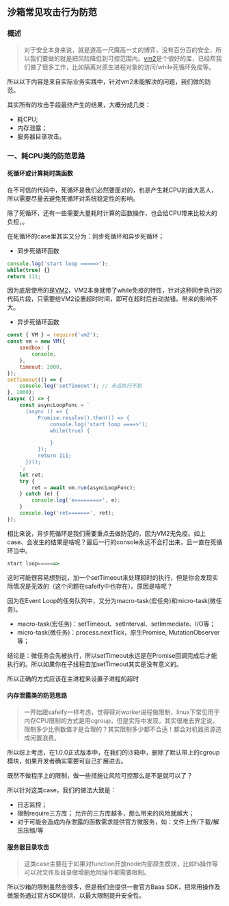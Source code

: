## 沙箱常见攻击行为防范

### 概述

> 对于安全本身来说，就是道高一尺魔高一丈的博弈，没有百分百的安全，所以我们要做的就是把风险降低到可控范围内。[vm2](https://github.com/patriksimek/vm2)是个很好的库，已经帮我们做了很多工作，比如隔离对原生进程对象的访问/while死循环免疫等。

所以以下内容是来自实际业务实践中，针对vm2未能解决的问题，我们做的防范。 

其实所有的攻击手段最终产生的结果，大概分成几类：

* 耗CPU;
* 内存泄露；
* 服务器目录攻击。

### 一、耗CPU类的防范思路

#### 死循环或计算耗时类函数

在不可信的代码中，死循环是我们必然要面对的，也是产生耗CPU的首大恶人，所以需要尽量去避免死循环对系统稳定性的影响。

除了死循环，还有一些需要大量耗时计算的函数操作，也会给CPU带来比较大的负担，。

在死循环的case里其实又分为：同步死循环和异步死循环；

* 同步死循环函数

```js
console.log('start loop =====>');
while(true) {}
return 111;
```

因为底层使用的是[VM2](https://github.com/patriksimek/vm2)，VM2本身就带了while免疫的特性，针对这种同步执行的代码片段，只需要给VM2设置超时时间，即可在超时后自动抛错。带来的影响不大。

* 异步死循环函数

```js
const { VM } = require('vm2');
const vm = new VM({
    sandbox: {
        console,
    },
    timeout: 2000,
});
setTimeout(() => {
    console.log('setTimeout'); // 永远执行不到
}, 1000);
(async () => {
    const asyncLoopFunc = `
      (async () => {
          Promise.resolve().then(() => {
              console.log('start loop ====>');
              while(true) {

              }
          });
          return 111;
      })();
    `;
    let ret;
    try {
        ret = await vm.run(asyncLoopFunc);
    } catch (e) {
        console.log('e========>', e);
    }
    console.log('ret======>', ret);
});
```

相比来说，异步死循环是我们需要重点去做防范的，因为VM2无免疫。如上case、会发生的结果是啥呢？最后一行的console永远不会打出来，且一直在死循环当中。

```js
start loop======>
```

这时可能很容易想到说，加一个setTimeout来处理超时的执行，但是你会发现实际情况是无效的（这个问题在safeify中也存在）。原因是啥呢？

因为在Event Loop的任务队列中，又分为macro-task(宏任务)和micro-task(微任务)。

* macro-task(宏任务)：setTimeout、setInterval、setImmediate、I/O等；
* micro-task(微任务)：process.nextTick，原生Promise, MutationObserver等；

结论是：微任务会先被执行，所以setTimeout永远是在Promise回调完成后才能执行的。所以如果你在子线程去加setTimeout其实是没有意义的。

所以正确的方式应该在主进程来设置子进程的超时

#### 内存泄露类的防范思路

> 一开始跟safeify一样考虑，觉得得对worker进程做限制，linux下常见用于内存CPU限制的方式是用cgroup，但是实际中发现，其实很难去界定说，限制多少比例数值才是合理的？其实限制多少都不合适！都会对机器资源造成闲置浪费。

所以综上考虑，在1.0.0正式版本中，在我们的沙箱中，删除了默认带上的cgroup模块，如果开发者确实需要可自己扩展进去。

既然不做程序上的限制，做一些措施让风险可控那么是不是就可以了？

所以针对这类case，我们的做法大致是：

* 日志监控；
* 限制require三方库；
  允许的三方库越多，那么带来的风险就越大；
* 对于可能会造成内存泄露的函数需求提供官方微服务，如：文件上传/下载/解压压缩/等

#### 服务器目录攻击

> 这类case主要在于如果对function开放node内部原生模块，比如fs操作等可以对文件及目录做增删危险操作都需要限制。

所以沙箱的限制虽然会很多，但是我们会提供一套官方Baas SDK，把常用操作及微服务通过官方SDK提供，以最大限制提升安全性。